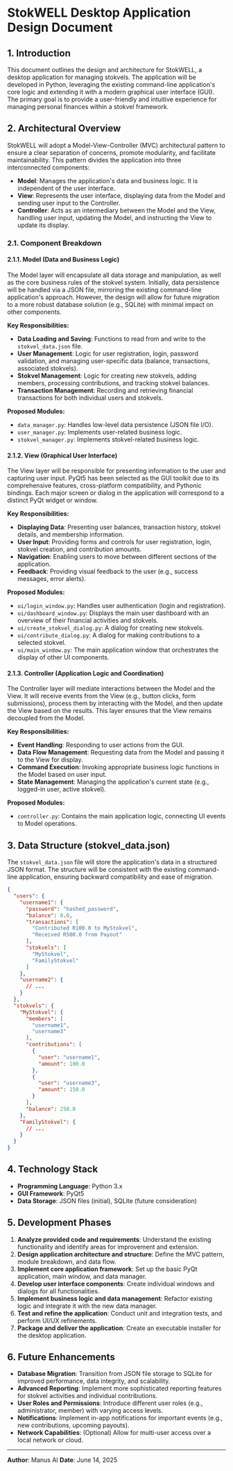# StokWELL Desktop Application Design Document

## 1. Introduction

This document outlines the design and architecture for StokWELL, a desktop application for managing stokvels. The application will be developed in Python, leveraging the existing command-line application's core logic and extending it with a modern graphical user interface (GUI). The primary goal is to provide a user-friendly and intuitive experience for managing personal finances within a stokvel framework.

## 2. Architectural Overview

StokWELL will adopt a Model-View-Controller (MVC) architectural pattern to ensure a clear separation of concerns, promote modularity, and facilitate maintainability. This pattern divides the application into three interconnected components:

*   **Model**: Manages the application's data and business logic. It is independent of the user interface.
*   **View**: Represents the user interface, displaying data from the Model and sending user input to the Controller.
*   **Controller**: Acts as an intermediary between the Model and the View, handling user input, updating the Model, and instructing the View to update its display.

### 2.1. Component Breakdown

#### 2.1.1. Model (Data and Business Logic)

The Model layer will encapsulate all data storage and manipulation, as well as the core business rules of the stokvel system. Initially, data persistence will be handled via a JSON file, mirroring the existing command-line application's approach. However, the design will allow for future migration to a more robust database solution (e.g., SQLite) with minimal impact on other components.

**Key Responsibilities:**

*   **Data Loading and Saving**: Functions to read from and write to the `stokvel_data.json` file.
*   **User Management**: Logic for user registration, login, password validation, and managing user-specific data (balance, transactions, associated stokvels).
*   **Stokvel Management**: Logic for creating new stokvels, adding members, processing contributions, and tracking stokvel balances.
*   **Transaction Management**: Recording and retrieving financial transactions for both individual users and stokvels.

**Proposed Modules:**

*   `data_manager.py`: Handles low-level data persistence (JSON file I/O).
*   `user_manager.py`: Implements user-related business logic.
*   `stokvel_manager.py`: Implements stokvel-related business logic.

#### 2.1.2. View (Graphical User Interface)

The View layer will be responsible for presenting information to the user and capturing user input. PyQt5 has been selected as the GUI toolkit due to its comprehensive features, cross-platform compatibility, and Pythonic bindings. Each major screen or dialog in the application will correspond to a distinct PyQt widget or window.

**Key Responsibilities:**

*   **Displaying Data**: Presenting user balances, transaction history, stokvel details, and membership information.
*   **User Input**: Providing forms and controls for user registration, login, stokvel creation, and contribution amounts.
*   **Navigation**: Enabling users to move between different sections of the application.
*   **Feedback**: Providing visual feedback to the user (e.g., success messages, error alerts).

**Proposed Modules:**

*   `ui/login_window.py`: Handles user authentication (login and registration).
*   `ui/dashboard_window.py`: Displays the main user dashboard with an overview of their financial activities and stokvels.
*   `ui/create_stokvel_dialog.py`: A dialog for creating new stokvels.
*   `ui/contribute_dialog.py`: A dialog for making contributions to a selected stokvel.
*   `ui/main_window.py`: The main application window that orchestrates the display of other UI components.

#### 2.1.3. Controller (Application Logic and Coordination)

The Controller layer will mediate interactions between the Model and the View. It will receive events from the View (e.g., button clicks, form submissions), process them by interacting with the Model, and then update the View based on the results. This layer ensures that the View remains decoupled from the Model.

**Key Responsibilities:**

*   **Event Handling**: Responding to user actions from the GUI.
*   **Data Flow Management**: Requesting data from the Model and passing it to the View for display.
*   **Command Execution**: Invoking appropriate business logic functions in the Model based on user input.
*   **State Management**: Managing the application's current state (e.g., logged-in user, active stokvel).

**Proposed Modules:**

*   `controller.py`: Contains the main application logic, connecting UI events to Model operations.

## 3. Data Structure (stokvel_data.json)

The `stokvel_data.json` file will store the application's data in a structured JSON format. The structure will be consistent with the existing command-line application, ensuring backward compatibility and ease of migration.

```json
{
  "users": {
    "username1": {
      "password": "hashed_password",
      "balance": 0.0,
      "transactions": [
        "Contributed R100.0 to MyStokvel",
        "Received R500.0 from Payout"
      ],
      "stokvels": [
        "MyStokvel",
        "FamilyStokvel"
      ]
    },
    "username2": {
      // ...
    }
  },
  "stokvels": {
    "MyStokvel": {
      "members": [
        "username1",
        "username3"
      ],
      "contributions": [
        {
          "user": "username1",
          "amount": 100.0
        },
        {
          "user": "username3",
          "amount": 150.0
        }
      ],
      "balance": 250.0
    },
    "FamilyStokvel": {
      // ...
    }
  }
}
```

## 4. Technology Stack

*   **Programming Language**: Python 3.x
*   **GUI Framework**: PyQt5
*   **Data Storage**: JSON files (initial), SQLite (future consideration)

## 5. Development Phases

1.  **Analyze provided code and requirements**: Understand the existing functionality and identify areas for improvement and extension.
2.  **Design application architecture and structure**: Define the MVC pattern, module breakdown, and data flow.
3.  **Implement core application framework**: Set up the basic PyQt application, main window, and data manager.
4.  **Develop user interface components**: Create individual windows and dialogs for all functionalities.
5.  **Implement business logic and data management**: Refactor existing logic and integrate it with the new data manager.
6.  **Test and refine the application**: Conduct unit and integration tests, and perform UI/UX refinements.
7.  **Package and deliver the application**: Create an executable installer for the desktop application.

## 6. Future Enhancements

*   **Database Migration**: Transition from JSON file storage to SQLite for improved performance, data integrity, and scalability.
*   **Advanced Reporting**: Implement more sophisticated reporting features for stokvel activities and individual contributions.
*   **User Roles and Permissions**: Introduce different user roles (e.g., administrator, member) with varying access levels.
*   **Notifications**: Implement in-app notifications for important events (e.g., new contributions, upcoming payouts).
*   **Network Capabilities**: (Optional) Allow for multi-user access over a local network or cloud.

---

**Author**: Manus AI
**Date**: June 14, 2025


